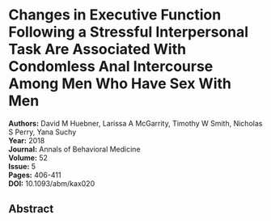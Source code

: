 # Changes in Executive Function Following a Stressful Interpersonal Task Are Associated With Condomless Anal Intercourse Among Men Who Have Sex With Men

**Authors:** David M Huebner, Larissa A McGarrity, Timothy W Smith, Nicholas S Perry, Yana Suchy  
**Year:** 2018  
**Journal:** Annals of Behavioral Medicine  
**Volume:** 52  
**Issue:** 5  
**Pages:** 406-411  
**DOI:** 10.1093/abm/kax020  

## Abstract


